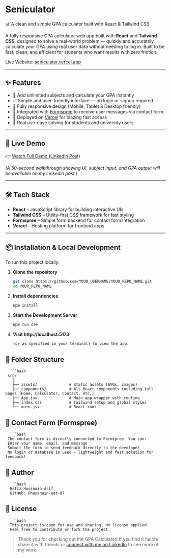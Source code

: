 # Seniculator
📊 A clean and simple GPA calculator built with React &amp; Tailwind CSS

A fully responsive GPA calculator web app built with **React** and **Tailwind CSS**, designed to solve a real-world problem — quickly and accurately calculate your GPA using real user data without needing to log in. Built to be fast, clean, and efficient for students who want results with zero friction.

Live Website: [seniculator.vercel.app](https://seniculator.vercel.app/)

---

## ✨ Features

- 🔢 Add unlimited subjects and calculate your GPA instantly  
- ✅ Simple and user-friendly interface — no login or signup required  
- 📱 Fully responsive design (Mobile, Tablet & Desktop friendly)  
- 💌 Integrated with [Formspree](https://formspree.io/) to receive user messages via contact form  
- 🚀 Deployed on [Vercel](https://vercel.com/) for blazing fast access  
- 🧠 Real use-case solving for students and university users

---

## 🔗 Live Demo

👉 [Watch Full Demo (LinkedIn Post)](PUT_YOUR_LINK_HERE)

_(A 50-second walkthrough showing UI, subject input, and GPA output will be available on my LinkedIn post.)_

---

## 🛠️ Tech Stack

- **React** – JavaScript library for building interactive UIs  
- **Tailwind CSS** – Utility-first CSS framework for fast styling  
- **Formspree** – Simple form backend for contact form integration  
- **Vercel** – Hosting platform for frontend apps

---

## 📦 Installation & Local Development

To run this project locally:

1. **Clone the repository**
   ```bash
   git clone https://github.com/YOUR_USERNAME/YOUR_REPO_NAME.git
   cd YOUR_REPO_NAME
2. **Install dependencies**  
   ```bash
   npm install

3. **Start the Development Server**  
   ```bash
   npm run dev

4. **Visit http://localhost:5173**
    ```bash
    (or as specified in your terminal) to view the app.

## 📁 Folder Structure
      ```bash
     src/
       │
       ├── assets/              # Static assets (SVGs, images)
       ├── components/          # All React components including full pages (Home, Calculator, Contact, etc.)
       ├── App.jsx              # Main app wrapper with routing
       ├── index.css            # Tailwind setup and global styles
       └── main.jsx             # React root

## 📮 Contact Form (Formspree)
      ```bash
     The contact form is directly connected to Formspree. You can:
     Enter your name, email, and message
     Submit the form to send feedback directly to the developer
     No login or database is used - lightweight and fast solution for feedback!

## 🧑 Author
      ```bash
      Hafiz Hussnain Arif
      GitHub: @hussnain-uet-87

## 📄 License
      ```bash
      This project is open for use and sharing. No license applied.
      Feel free to contribute or fork the project.

> Thank you for checking out the GPA Calculator! If you find it helpful, share it with friends or [connect with me on LinkedIn](https://www.linkedin.com/in/hussnain-uet-87) to see more of my work.
